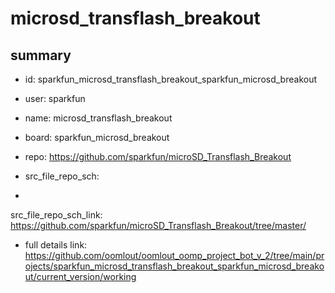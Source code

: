# microsd_transflash_breakout
 
## summary 
* id: sparkfun_microsd_transflash_breakout_sparkfun_microsd_breakout
* user: sparkfun
* name: microsd_transflash_breakout
* board: sparkfun_microsd_breakout
* repo: https://github.com/sparkfun/microSD_Transflash_Breakout



* src_file_repo_sch: 
*
 src_file_repo_sch_link: https://github.com/sparkfun/microSD_Transflash_Breakout/tree/master/
* full details link: https://github.com/oomlout/oomlout_oomp_project_bot_v_2/tree/main/projects/sparkfun_microsd_transflash_breakout_sparkfun_microsd_breakout/current_version/working  






